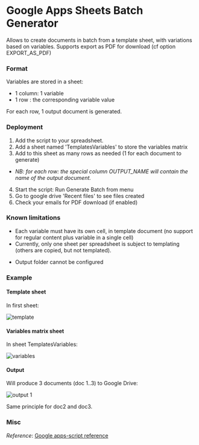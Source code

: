 # Google Apps Sheets Batch Generator

Allows to create documents in batch from a template sheet, with variations based on variables.
Supports export as PDF for download (cf option EXPORT_AS_PDF)

### Format
Variables are stored in a sheet:
* 1 column: 1 variable
* 1 row : the corresponding variable value

For each row, 1 output document is generated.



### Deployment
1. Add the script to your spreadsheet.
2. Add a sheet named 'TemplatesVariables' to store the variables matrix
3. Add to this sheet as many rows as needed (1 for each document to generate)
* _NB: for each row: the special column OUTPUT_NAME will contain the name of the output document._
4. Start the script: Run Generate Batch from menu
5. Go to google drive 'Recent files' to see files created
6. Check your emails for PDF download (if enabled)


### Known limitations
* Each variable must have its own cell, in template document (no support for regular content
plus variable in a single cell)
* Currently, only one sheet per spreadsheet is subject to templating (others are copied, but not
templated).
- Output folder cannot be configured

### Example
#### Template sheet
In first sheet:

![template](https://raw.github.com/arnaudj/apps-sheetsbatchgenerator/master/res/static/template.png)

#### Variables matrix sheet
In sheet TemplatesVariables:

![variables](https://raw.github.com/arnaudj/apps-sheetsbatchgenerator/master/res/static/varmatrix.png)

#### Output
Will produce 3 documents (doc 1..3) to Google Drive:

![output 1](https://raw.github.com/arnaudj/apps-sheetsbatchgenerator/master/res/static/doc1.png)

Same principle for doc2 and doc3.

### Misc

_Reference_: [Google apps-script reference](https://developers.google.com/apps-script/reference/)
